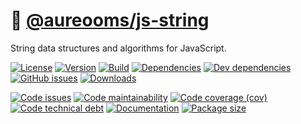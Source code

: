 :symbols: [@aureooms/js-string](https://aureooms.github.io/js-string)
==

String data structures and algorithms for JavaScript.

[![License](https://img.shields.io/github/license/aureooms/js-string.svg)](https://raw.githubusercontent.com/aureooms/js-string/main/LICENSE)
[![Version](https://img.shields.io/npm/v/@aureooms/js-string.svg)](https://www.npmjs.org/package/@aureooms/js-string)
[![Build](https://img.shields.io/travis/aureooms/js-string/main.svg)](https://travis-ci.org/aureooms/js-string/branches)
[![Dependencies](https://img.shields.io/david/aureooms/js-string.svg)](https://david-dm.org/aureooms/js-string)
[![Dev dependencies](https://img.shields.io/david/dev/aureooms/js-string.svg)](https://david-dm.org/aureooms/js-string?type=dev)
[![GitHub issues](https://img.shields.io/github/issues/aureooms/js-string.svg)](https://github.com/aureooms/js-string/issues)
[![Downloads](https://img.shields.io/npm/dm/@aureooms/js-string.svg)](https://www.npmjs.org/package/@aureooms/js-string)

[![Code issues](https://img.shields.io/codeclimate/issues/aureooms/js-string.svg)](https://codeclimate.com/github/aureooms/js-string/issues)
[![Code maintainability](https://img.shields.io/codeclimate/maintainability/aureooms/js-string.svg)](https://codeclimate.com/github/aureooms/js-string/trends/churn)
[![Code coverage (cov)](https://img.shields.io/codecov/c/gh/aureooms/js-string/main.svg)](https://codecov.io/gh/aureooms/js-string)
[![Code technical debt](https://img.shields.io/codeclimate/tech-debt/aureooms/js-string.svg)](https://codeclimate.com/github/aureooms/js-string/trends/technical_debt)
[![Documentation](https://aureooms.github.io/js-string//badge.svg)](https://aureooms.github.io/js-string//source.html)
[![Package size](https://img.shields.io/bundlephobia/minzip/@aureooms/js-string)](https://bundlephobia.com/result?p=@aureooms/js-string)
